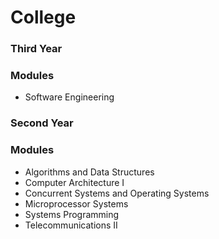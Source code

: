 # College

### Third Year
### Modules
 - Software Engineering
 

### Second Year
### Modules
 - Algorithms and Data Structures
 - Computer Architecture I
 - Concurrent Systems and Operating Systems
 - Microprocessor Systems
 - Systems Programming
 - Telecommunications II
